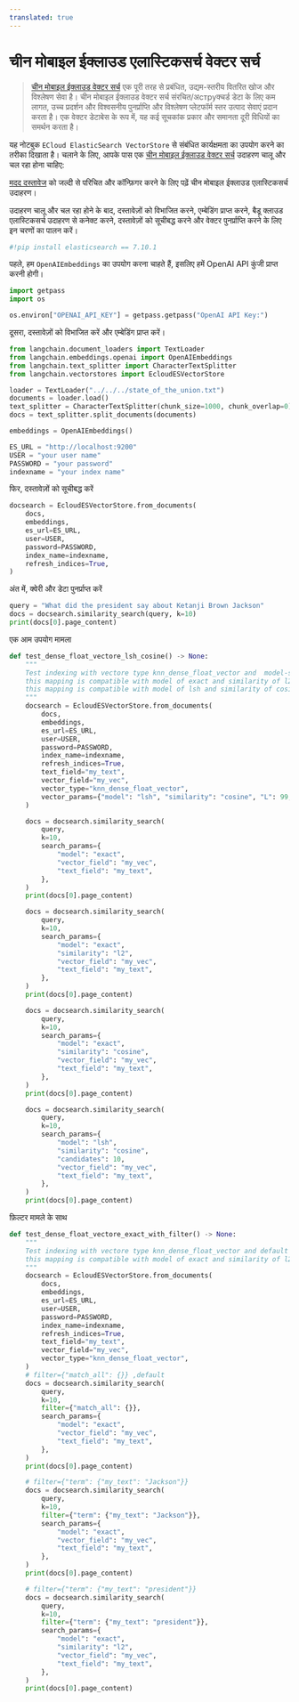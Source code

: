 ```yaml
---
translated: true
---
```


# चीन मोबाइल ईक्लाउड एलास्टिकसर्च वेक्टर सर्च

>[चीन मोबाइल ईक्लाउड वेक्टर सर्च](https://ecloud.10086.cn/portal/product/elasticsearch) एक पूरी तरह से प्रबंधित, उद्यम-स्तरीय वितरित खोज और विश्लेषण सेवा है। चीन मोबाइल ईक्लाउड वेक्टर सर्च संरचित/अструक्चर्ड डेटा के लिए कम लागत, उच्च प्रदर्शन और विश्वसनीय पुनर्प्राप्ति और विश्लेषण प्लेटफॉर्म स्तर उत्पाद सेवाएं प्रदान करता है। एक वेक्टर डेटाबेस के रूप में, यह कई सूचकांक प्रकार और समानता दूरी विधियों का समर्थन करता है।

यह नोटबुक `ECloud ElasticSearch VectorStore` से संबंधित कार्यक्षमता का उपयोग करने का तरीका दिखाता है।
चलाने के लिए, आपके पास एक [चीन मोबाइल ईक्लाउड वेक्टर सर्च](https://ecloud.10086.cn/portal/product/elasticsearch) उदाहरण चालू और चल रहा होना चाहिए:

[मदद दस्तावेज](https://ecloud.10086.cn/op-help-center/doc/category/1094) को जल्दी से परिचित और कॉन्फ़िगर करने के लिए पढ़ें चीन मोबाइल ईक्लाउड एलास्टिकसर्च उदाहरण।

उदाहरण चालू और चल रहा होने के बाद, दस्तावेज़ों को विभाजित करने, एम्बेडिंग प्राप्त करने, बैडू क्लाउड एलास्टिकसर्च उदाहरण से कनेक्ट करने, दस्तावेज़ों को सूचीबद्ध करने और वेक्टर पुनर्प्राप्ति करने के लिए इन चरणों का पालन करें।

```python
#!pip install elasticsearch == 7.10.1
```

पहले, हम `OpenAIEmbeddings` का उपयोग करना चाहते हैं, इसलिए हमें OpenAI API कुंजी प्राप्त करनी होगी।

```python
import getpass
import os

os.environ["OPENAI_API_KEY"] = getpass.getpass("OpenAI API Key:")
```

दूसरा, दस्तावेज़ों को विभाजित करें और एम्बेडिंग प्राप्त करें।

```python
from langchain.document_loaders import TextLoader
from langchain.embeddings.openai import OpenAIEmbeddings
from langchain.text_splitter import CharacterTextSplitter
from langchain.vectorstores import EcloudESVectorStore
```

```python
loader = TextLoader("../../../state_of_the_union.txt")
documents = loader.load()
text_splitter = CharacterTextSplitter(chunk_size=1000, chunk_overlap=0)
docs = text_splitter.split_documents(documents)

embeddings = OpenAIEmbeddings()

ES_URL = "http://localhost:9200"
USER = "your user name"
PASSWORD = "your password"
indexname = "your index name"
```

फिर, दस्तावेज़ों को सूचीबद्ध करें

```python
docsearch = EcloudESVectorStore.from_documents(
    docs,
    embeddings,
    es_url=ES_URL,
    user=USER,
    password=PASSWORD,
    index_name=indexname,
    refresh_indices=True,
)
```

अंत में, क्वेरी और डेटा पुनर्प्राप्त करें

```python
query = "What did the president say about Ketanji Brown Jackson"
docs = docsearch.similarity_search(query, k=10)
print(docs[0].page_content)
```

एक आम उपयोग मामला

```python
def test_dense_float_vectore_lsh_cosine() -> None:
    """
    Test indexing with vectore type knn_dense_float_vector and  model-similarity of lsh-cosine
    this mapping is compatible with model of exact and similarity of l2/cosine
    this mapping is compatible with model of lsh and similarity of cosine
    """
    docsearch = EcloudESVectorStore.from_documents(
        docs,
        embeddings,
        es_url=ES_URL,
        user=USER,
        password=PASSWORD,
        index_name=indexname,
        refresh_indices=True,
        text_field="my_text",
        vector_field="my_vec",
        vector_type="knn_dense_float_vector",
        vector_params={"model": "lsh", "similarity": "cosine", "L": 99, "k": 1},
    )

    docs = docsearch.similarity_search(
        query,
        k=10,
        search_params={
            "model": "exact",
            "vector_field": "my_vec",
            "text_field": "my_text",
        },
    )
    print(docs[0].page_content)

    docs = docsearch.similarity_search(
        query,
        k=10,
        search_params={
            "model": "exact",
            "similarity": "l2",
            "vector_field": "my_vec",
            "text_field": "my_text",
        },
    )
    print(docs[0].page_content)

    docs = docsearch.similarity_search(
        query,
        k=10,
        search_params={
            "model": "exact",
            "similarity": "cosine",
            "vector_field": "my_vec",
            "text_field": "my_text",
        },
    )
    print(docs[0].page_content)

    docs = docsearch.similarity_search(
        query,
        k=10,
        search_params={
            "model": "lsh",
            "similarity": "cosine",
            "candidates": 10,
            "vector_field": "my_vec",
            "text_field": "my_text",
        },
    )
    print(docs[0].page_content)
```

फ़िल्टर मामले के साथ

```python
def test_dense_float_vectore_exact_with_filter() -> None:
    """
    Test indexing with vectore type knn_dense_float_vector and default model/similarity
    this mapping is compatible with model of exact and similarity of l2/cosine
    """
    docsearch = EcloudESVectorStore.from_documents(
        docs,
        embeddings,
        es_url=ES_URL,
        user=USER,
        password=PASSWORD,
        index_name=indexname,
        refresh_indices=True,
        text_field="my_text",
        vector_field="my_vec",
        vector_type="knn_dense_float_vector",
    )
    # filter={"match_all": {}} ,default
    docs = docsearch.similarity_search(
        query,
        k=10,
        filter={"match_all": {}},
        search_params={
            "model": "exact",
            "vector_field": "my_vec",
            "text_field": "my_text",
        },
    )
    print(docs[0].page_content)

    # filter={"term": {"my_text": "Jackson"}}
    docs = docsearch.similarity_search(
        query,
        k=10,
        filter={"term": {"my_text": "Jackson"}},
        search_params={
            "model": "exact",
            "vector_field": "my_vec",
            "text_field": "my_text",
        },
    )
    print(docs[0].page_content)

    # filter={"term": {"my_text": "president"}}
    docs = docsearch.similarity_search(
        query,
        k=10,
        filter={"term": {"my_text": "president"}},
        search_params={
            "model": "exact",
            "similarity": "l2",
            "vector_field": "my_vec",
            "text_field": "my_text",
        },
    )
    print(docs[0].page_content)
```
